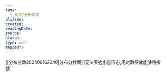 ```yaml
---
tags:
  - 化学/分析化学
aliases: 
created: 
readingDate: 
source: 
status: 
type: con
mapped?:
---
```

[[分布分数202406162240|分布分数图]]无法表达小量形态,用对数图就能够将指数